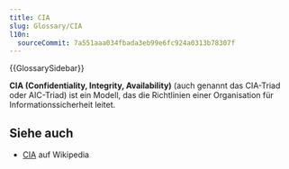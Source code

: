 ```yaml
---
title: CIA
slug: Glossary/CIA
l10n:
  sourceCommit: 7a551aaa034fbada3eb99e6fc924a0313b78307f
---
```


{{GlossarySidebar}}

**CIA (Confidentiality, Integrity, Availability)** (auch genannt das CIA-Triad oder AIC-Triad) ist ein Modell, das die Richtlinien einer Organisation für Informationssicherheit leitet.

## Siehe auch

- [CIA](https://en.wikipedia.org/wiki/Information_security#Key_concepts) auf Wikipedia
